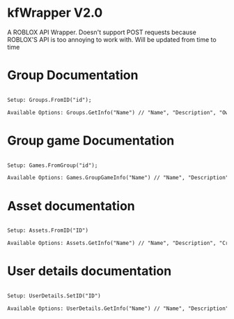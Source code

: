 ﻿# kfWrapper V2.0

A ROBLOX API Wrapper. Doesn't support POST requests because ROBLOX'S API is too annoying to work with.
Will be updated from time to time

# Group Documentation

```txt

Setup: Groups.FromID("id");

Available Options: Groups.GetInfo("Name") // "Name", "Description", "Owner", "Created"

```
# Group game Documentation

```txt

Setup: Games.FromGroup("id");

Available Options: Games.GroupGameInfo("Name") // "Name", "Description", "Owner", "Created", "Updated", "Visits" // prob some other check the roblox api for more

```
# Asset documentation

```txt

Setup: Assets.FromID("ID")

Available Options: Assets.GetInfo("Name") // "Name", "Description", "CreatorName", "CreatorId" // check the roblox api docs for more, there's more options there
```
# User details documentation

```txt

Setup: UserDetails.SetID("ID")

Available Options: UserDetails.GetInfo("Name") // "Name", "Description", "DisplayName", "IsBanned", "Created"
```
